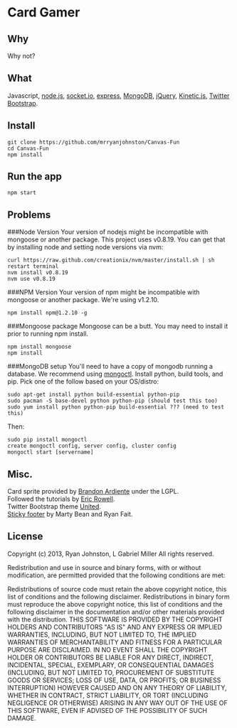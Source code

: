 # Card Gamer
## Why
Why not?
## What
Javascript, [node.js](http://www.nodejs.org),
[socket.io](http://www.socket.io),
[express](http://www.expressjs.com),
[MongoDB](http://www.mongodb.org),
[jQuery](http://jquery.com/), 
[Kinetic.js](http://www.kineticjs.com/),
[Twitter Bootstrap](http://twitter.github.io/bootstrap).
## Install

    git clone https://github.com/mrryanjohnston/Canvas-Fun
    cd Canvas-Fun
    npm install

## Run the app

    npm start

## Problems
###Node Version
Your version of nodejs might be incompatible with mongoose or another package. This project uses v0.8.19. You can get that by installing node and setting node versions via nvm:

    curl https://raw.github.com/creationix/nvm/master/install.sh | sh
    restart terminal
    nvm install v0.8.19
    nvm use v0.8.19

###NPM Version
Your version of npm might be incompatible with mongoose or another package. We're using v1.2.10.

    npm install npm@1.2.10 -g
    
###Mongoose package
Mongoose can be a butt. You may need to install it prior to running npm install.

    npm install mongoose
    npm install
    
###MongoDB setup
You'll need to have a copy of mongodb running a database. We recommend using [mongoctl](http://github.com/mongolab/mongoctl). Install python, build tools, and pip. Pick one of the follow based on your OS/distro:

    sudo apt-get install python build-essential python-pip
    sudo pacman -S base-devel python python-pip (should test this too)
    sudo yum install python python-pip build-essential ??? (need to test this)

Then:

    sudo pip install mongoctl
    create mongoctl config, server config, cluster config
    mongoctl start [servername]

## Misc.
Card sprite provided by [Brandon Ardiente](http://ardisoft.net/svg-z-cards/) under the LGPL.  
Followed the tutorials by [Eric Rowell](http://www.html5canvastutorials.com/kineticjs/html5-canvas-events-tutorials-introduction-with-kineticjs/).  
Twitter Bootstrap theme [United](http://bootswatch.com/united).  
[Sticky footer](http://twitter.github.io/bootstrap/examples/sticky-footer.html) by Marty Bean and Ryan Fait.

## License
Copyright (c) 2013, Ryan Johnston, L Gabriel Miller
All rights reserved.

Redistribution and use in source and binary forms, with or without modification, are permitted provided that the following conditions are met:

Redistributions of source code must retain the above copyright notice, this list of conditions and the following disclaimer.
Redistributions in binary form must reproduce the above copyright notice, this list of conditions and the following disclaimer in the documentation and/or other materials provided with the distribution.
THIS SOFTWARE IS PROVIDED BY THE COPYRIGHT HOLDERS AND CONTRIBUTORS "AS IS" AND ANY EXPRESS OR IMPLIED WARRANTIES, INCLUDING, BUT NOT LIMITED TO, THE IMPLIED WARRANTIES OF MERCHANTABILITY AND FITNESS FOR A PARTICULAR PURPOSE ARE DISCLAIMED. IN NO EVENT SHALL THE COPYRIGHT HOLDER OR CONTRIBUTORS BE LIABLE FOR ANY DIRECT, INDIRECT, INCIDENTAL, SPECIAL, EXEMPLARY, OR CONSEQUENTIAL DAMAGES (INCLUDING, BUT NOT LIMITED TO, PROCUREMENT OF SUBSTITUTE GOODS OR SERVICES; LOSS OF USE, DATA, OR PROFITS; OR BUSINESS INTERRUPTION) HOWEVER CAUSED AND ON ANY THEORY OF LIABILITY, WHETHER IN CONTRACT, STRICT LIABILITY, OR TORT (INCLUDING NEGLIGENCE OR OTHERWISE) ARISING IN ANY WAY OUT OF THE USE OF THIS SOFTWARE, EVEN IF ADVISED OF THE POSSIBILITY OF SUCH DAMAGE.
